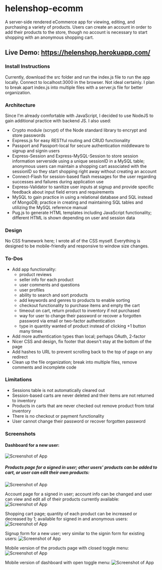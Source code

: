 # helenshop-ecomm
A server-side rendered eCommerce app for viewing, editing, and purchasing a variety of products. Users can create an account in order to add their products to the store, though no account is necessary to start shopping with an anonymous shopping cart. 

## Live Demo: https://helenshop.herokuapp.com/

### Install Instructions
Currently, download the src folder and run the index.js file to run the app locally. Connect to localhost:3000 in the browser. Not ideal certainly. I plan to break apart index.js into multiple files with a server.js file for better organization.

### Architecture
Since I'm already comfortable with JavaScript, I decided to use NodeJS to gain additional practice with backend JS. 
I also used:
- Crypto module (scrypt) of the Node standard library to encrypt and store passwords
- Express.js for easy RESTful routing and CRUD functionality
- Passport and Passport-local for secure authentication middleware to signup and signin users
- Express-Session and Express-MySQL-Session to store session information serverside using a unique sessionID in a MySQL table; anonymous users can maintain a shopping cart associated with the sessionID so they start shopping right away without creating an account
- Connect-Flash for session-based flash messages for the user regarding successes and failures during application use
- Express-Validator to sanitize user inputs at signup and provide specific feedback about input field errors and requirements
- MySQL to gain practice in using a relational database and SQL instead of MongoDB; practice in creating and maintaining SQL tables and utilizing the MySQL reference manual
- Pug.js to generate HTML templates including JavaScript functionality; different HTML is shown depending on user and session data

### Design
No CSS framework here; I wrote all of the CSS myself. Everything is designed to be mobile-friendly and responsive to window size changes. 

### To-Dos
- Add app functionality: 
  - product reviews
  - seller info for each product
  - user comments and questions
  - user profiles
  - ability to search and sort products
  - add keywords and genres to products to enable sorting
  - checkout functionality to purchase items and empty the cart
  - timeout on cart, return product to inventory if not purchased
  - way for user to change their password or recover a forgotten password via email or two-factor authentication
  - type in quantity wanted of product instead of clicking +1 button many times
- Add more authentication types than local; perhaps OAuth, 2-factor
- Nicer CSS and design, fix footer that doesn't stay at the bottom of the page
- Add hashes to URL to prevent scrolling back to the top of page on any redirect
- Clean up the file organization; break into multiple files, remove comments and incomplete code

### Limitations
- Sessions table is not automatically cleared out
- Session-based carts are never deleted and their items are not returned to inventory
- Products in carts that are never checked out remove product from total inventory
- There is no checkout or payment functionality
- User cannot change their password or recover forgotten password

### Screenshots
#### Dashboard for a new user:
![Screenshot of App](https://github.com/halbird/images/blob/master/dashboard.png)

##### Products page for a signed in user; other users' products can be added to cart, or user can edit their own products:
![Screenshot of App](https://github.com/halbird/images/blob/master/products.png)

Account page for a signed in user; account info can be changed and user can view and edit all of their products currently available:
![Screenshot of App](https://github.com/halbird/images/blob/master/account.png)

Shopping cart page; quantity of each product can be increased or decreased by 1; available for signed in and anonymous users:
![Screenshot of App](https://github.com/halbird/images/blob/master/cart.png)

Signup form for a new user; very similar to the signin form for existing users:
![Screenshot of App](https://github.com/halbird/images/blob/master/signup.png)

Mobile version of the products page with closed toggle menu:
![Screenshot of App](https://github.com/halbird/images/blob/master/mobileproducts.png)

Mobile version of dashboard with open toggle menu:
![Screenshot of App](https://github.com/halbird/images/blob/master/mobilemenu.png)
